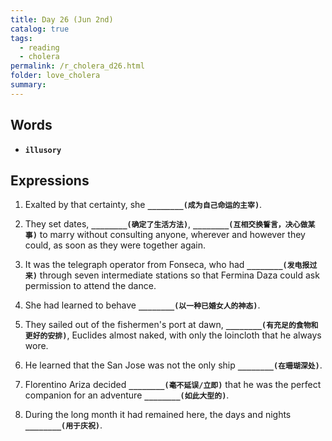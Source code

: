 ```yaml
---
title: Day 26 (Jun 2nd)
catalog: true
tags: 
  - reading
  - cholera
permalink: /r_cholera_d26.html
folder: love_cholera
summary: 
---
```


## Words

-   <b data-toggle="tooltip" data-original-title="{{site.data.glossary.illusory}}">`illusory`</b>


## Expressions

1.  Exalted by that certainty, she <b data-toggle="tooltip" data-original-title="{{site.data.answers.bf_a}}">`________(成为自己命运的主宰)`</b>.

2.  They set dates, <b data-toggle="tooltip" data-original-title="{{site.data.answers.bf_b}}">`________(确定了生活方法)`</b>, <b data-toggle="tooltip" data-original-title="{{site.data.answers.bf_b2}}">`________(互相交换誓言，决心做某事)`</b> to marry without consulting anyone, wherever and however they could, as soon as they were together again.

3.  It was the telegraph operator from Fonseca, who had <b data-toggle="tooltip" data-original-title="{{site.data.answers.bf_c}}">`________(发电报过来)`</b> through seven intermediate stations so that Fermina Daza could ask permission to attend the dance.

4.  She had learned to behave <b data-toggle="tooltip" data-original-title="{{site.data.answers.bf_d}}">`________(以一种已婚女人的神态)`</b>.

5.  They sailed out of the fishermen's port at dawn, <b data-toggle="tooltip" data-original-title="{{site.data.answers.bf_e}}">`________(有充足的食物和更好的安排)`</b>, Euclides almost naked, with only the loincloth that he always wore.

6.  He learned that the San Jose was not the only ship <b data-toggle="tooltip" data-original-title="{{site.data.answers.bf_f}}">`________(在珊瑚深处)`</b>.

7.  Florentino Ariza decided <b data-toggle="tooltip" data-original-title="{{site.data.answers.bf_g}}">`________(毫不延误/立即)`</b> that he was the perfect companion for an adventure <b data-toggle="tooltip" data-original-title="{{site.data.answers.bf_g2}}">`________(如此大型的)`</b>.

8.  During the long month it had remained here, the days and nights <b data-toggle="tooltip" data-original-title="{{site.data.answers.bf_h}}">`________(用于庆祝)`</b>.